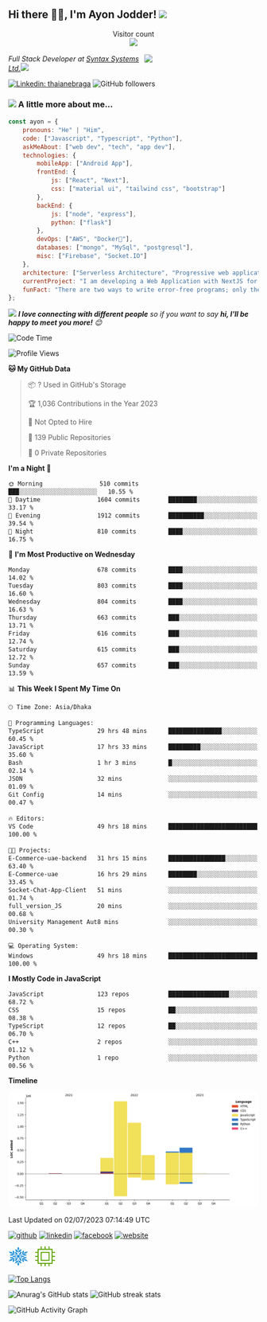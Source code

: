 
<h2>Hi there 👋🏻, I'm Ayon Jodder! <img src="https://media.giphy.com/media/12oufCB0MyZ1Go/giphy.gif" width="50"></h2>

<p align="center"> 
  Visitor count<br>
  <img src="https://profile-counter.glitch.me/AyonJD/count.svg" />
</p>

<img align='right' src="https://media.giphy.com/media/M9gbBd9nbDrOTu1Mqx/giphy.gif" width="230">
<p><em>Full Stack Developer at <a href="#">Syntax Systems Ltd.</a><img src="https://media.giphy.com/media/WUlplcMpOCEmTGBtBW/giphy.gif" width="30"> 
</em></p>

<!-- ![A MERN Stack Developer](https://raw.githubusercontent.com/AyonJD/AyonJD/main/cover.jpg) -->

[![Linkedin: thaianebraga](https://img.shields.io/badge/-ayon-blue?style=flat-square&logo=Linkedin&logoColor=white&link=https://www.linkedin.com/in/ayon-jodder/)](https://www.linkedin.com/in/ayon-jodder/)
![GitHub followers](https://img.shields.io/github/followers/AyonJD?label=Follow&style=social)

### <img src="https://media.giphy.com/media/VgCDAzcKvsR6OM0uWg/giphy.gif" width="50"> A little more about me... 

```javascript
const ayon = {
    pronouns: "He" | "Him",
    code: ["Javascript", "Typescript", "Python"],
    askMeAbout: ["web dev", "tech", "app dev"],
    technologies: {
        mobileApp: ["Android App"],
        frontEnd: {
            js: ["React", "Next"],
            css: ["material ui", "tailwind css", "bootstrap"]
        },
        backEnd: {
            js: ["node", "express"],
            python: ["flask"]
        },
        devOps: ["AWS", "Docker🐳"],
        databases: ["mongo", "MySql", "postgresql"],
        misc: ["Firebase", "Socket.IO"]
    },
    architecture: ["Serverless Architecture", "Progressive web applications", "Single page applications"],
    currentProject: "I am developing a Web Application with NextJS for Syntax Systems Ltd."
    funFact: "There are two ways to write error-free programs; only the third one works"
};
```
<img src="https://media.giphy.com/media/LnQjpWaON8nhr21vNW/giphy.gif" width="60"> <em><b>I love connecting with different people</b> so if you want to say <b>hi, I'll be happy to meet you more!</b> 😊</em>

<!--START_SECTION:waka-->
![Code Time](http://img.shields.io/badge/Code%20Time-306%20hrs%2018%20mins-blue)

![Profile Views](http://img.shields.io/badge/Profile%20Views-23-blue)

**🐱 My GitHub Data** 

> 📦 ? Used in GitHub's Storage 
 > 
> 🏆 1,036 Contributions in the Year 2023
 > 
> 🚫 Not Opted to Hire
 > 
> 📜 139 Public Repositories 
 > 
> 🔑 0 Private Repositories 
 > 
**I'm a Night 🦉** 

```text
🌞 Morning                510 commits         ███░░░░░░░░░░░░░░░░░░░░░░   10.55 % 
🌆 Daytime                1604 commits        ████████░░░░░░░░░░░░░░░░░   33.17 % 
🌃 Evening                1912 commits        ██████████░░░░░░░░░░░░░░░   39.54 % 
🌙 Night                  810 commits         ████░░░░░░░░░░░░░░░░░░░░░   16.75 % 
```
📅 **I'm Most Productive on Wednesday** 

```text
Monday                   678 commits         ████░░░░░░░░░░░░░░░░░░░░░   14.02 % 
Tuesday                  803 commits         ████░░░░░░░░░░░░░░░░░░░░░   16.60 % 
Wednesday                804 commits         ████░░░░░░░░░░░░░░░░░░░░░   16.63 % 
Thursday                 663 commits         ███░░░░░░░░░░░░░░░░░░░░░░   13.71 % 
Friday                   616 commits         ███░░░░░░░░░░░░░░░░░░░░░░   12.74 % 
Saturday                 615 commits         ███░░░░░░░░░░░░░░░░░░░░░░   12.72 % 
Sunday                   657 commits         ███░░░░░░░░░░░░░░░░░░░░░░   13.59 % 
```


📊 **This Week I Spent My Time On** 

```text
🕑︎ Time Zone: Asia/Dhaka

💬 Programming Languages: 
TypeScript               29 hrs 48 mins      ███████████████░░░░░░░░░░   60.45 % 
JavaScript               17 hrs 33 mins      █████████░░░░░░░░░░░░░░░░   35.60 % 
Bash                     1 hr 3 mins         █░░░░░░░░░░░░░░░░░░░░░░░░   02.14 % 
JSON                     32 mins             ░░░░░░░░░░░░░░░░░░░░░░░░░   01.09 % 
Git Config               14 mins             ░░░░░░░░░░░░░░░░░░░░░░░░░   00.47 % 

🔥 Editors: 
VS Code                  49 hrs 18 mins      █████████████████████████   100.00 % 

🐱‍💻 Projects: 
E-Commerce-uae-backend   31 hrs 15 mins      ████████████████░░░░░░░░░   63.40 % 
E-Commerce-uae           16 hrs 29 mins      ████████░░░░░░░░░░░░░░░░░   33.45 % 
Socket-Chat-App-Client   51 mins             ░░░░░░░░░░░░░░░░░░░░░░░░░   01.74 % 
full_version_JS          20 mins             ░░░░░░░░░░░░░░░░░░░░░░░░░   00.68 % 
University Management Aut8 mins              ░░░░░░░░░░░░░░░░░░░░░░░░░   00.30 % 

💻 Operating System: 
Windows                  49 hrs 18 mins      █████████████████████████   100.00 % 
```

**I Mostly Code in JavaScript** 

```text
JavaScript               123 repos           █████████████████░░░░░░░░   68.72 % 
CSS                      15 repos            ██░░░░░░░░░░░░░░░░░░░░░░░   08.38 % 
TypeScript               12 repos            ██░░░░░░░░░░░░░░░░░░░░░░░   06.70 % 
C++                      2 repos             ░░░░░░░░░░░░░░░░░░░░░░░░░   01.12 % 
Python                   1 repo              ░░░░░░░░░░░░░░░░░░░░░░░░░   00.56 % 
```



**Timeline**

![Lines of Code chart](https://raw.githubusercontent.com/AyonJD/AyonJD/master/assets/bar_graph.png)


 Last Updated on 02/07/2023 07:14:49 UTC
<!--END_SECTION:waka-->


[<img src='https://cdn.jsdelivr.net/npm/simple-icons@3.0.1/icons/github.svg' alt='github' height='40'>](https://github.com/AyonJD)  [<img src='https://cdn.jsdelivr.net/npm/simple-icons@3.0.1/icons/linkedin.svg' alt='linkedin' height='40'>](https://www.linkedin.com/in/ayon-jodder/)  [<img src='https://cdn.jsdelivr.net/npm/simple-icons@3.0.1/icons/facebook.svg' alt='facebook' height='40'>](https://www.facebook.com/ayon.jodder.75)  [<img src='https://cdn.jsdelivr.net/npm/simple-icons@3.0.1/icons/icloud.svg' alt='website' height='40'>](https://ayon-jodder-portfolio.web.app/)  

<a href='https://archiveprogram.github.com/'><img src='https://raw.githubusercontent.com/acervenky/animated-github-badges/master/assets/acbadge.gif' width='40' height='40'></a> <a href='https://docs.github.com/en/developers'><img src='https://raw.githubusercontent.com/acervenky/animated-github-badges/master/assets/devbadge.gif' width='40' height='40'></a> 

[![Top Langs](https://github-readme-stats.vercel.app/api/top-langs/?username=AyonJD&theme=cobalt)](https://github.com/anuraghazra/github-readme-stats)

![Anurag's GitHub stats](https://github-readme-stats.vercel.app/api?username=AyonJD&show_icons=true&theme=cobalt) ![GitHub streak stats](https://github-readme-streak-stats.herokuapp.com/?user=AyonJD&theme=cobalt)  

![GitHub Activity Graph](https://activity-graph.herokuapp.com/graph?username=AyonJD&theme=cobalt)  



